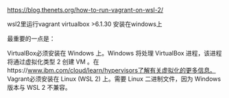 https://blog.thenets.org/how-to-run-vagrant-on-wsl-2/

wsl2里运行vagrant
virtualbox >6.1.30 安装在windows上

最重要的一点是：

VirtualBox必须安装在 Windows 上。Windows 将处理 VirtualBox 进程，该进程将通过虚拟化类型 2 创建 VM 。在https://www.ibm.com/cloud/learn/hypervisors了解有关虚拟化的更多信息。
Vagrant必须安装在 Linux (WSL 2) 上。需要 Linux 二进制文件，因为 Windows 版本与 WSL 2 不兼容。
